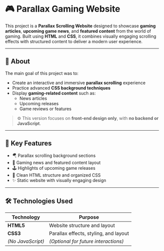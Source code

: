 # 🎮 Parallax Gaming Website

This project is a **Parallax Scrolling Website** designed to showcase **gaming articles**, **upcoming game news**, and **featured content** from the world of gaming. Built using **HTML** and **CSS**, it combines visually engaging scrolling effects with structured content to deliver a modern user experience.

---

## 📌 About

The main goal of this project was to:

- Create an interactive and immersive **parallax scrolling** experience
- Practice advanced **CSS background techniques**
- Display **gaming-related content** such as:
  - News articles
  - Upcoming releases
  - Game reviews or features

> ⚙️ This version focuses on **front-end design only**, with **no backend or JavaScript**.

---

## 🧠 Key Features

- 🪂 Parallax scrolling background sections
- 📰 Gaming news and featured content layout
- 🕹️ Highlights of upcoming game releases
- 🧱 Clean HTML structure and organized CSS
- ✨ Static website with visually engaging design

---

## 🛠 Technologies Used

| Technology | Purpose |
|------------|---------|
| **HTML5**  | Website structure and layout |
| **CSS3**   | Parallax effects, styling, and layout |
| *(No JavaScript)* | *(Optional for future interactions)* |
